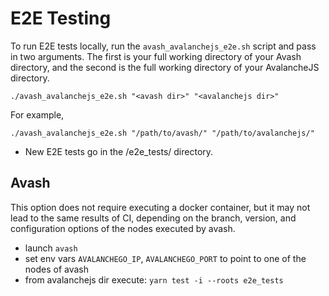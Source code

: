 # E2E Testing

To run E2E tests locally, run the `avash_avalanchejs_e2e.sh` script and pass in two arguments. The first is your full working directory of your Avash directory, and the second is the full working directory of your AvalancheJS directory.

`./avash_avalanchejs_e2e.sh "<avash dir>" "<avalanchejs dir>"`

For example,

`./avash_avalanchejs_e2e.sh "/path/to/avash/" "/path/to/avalanchejs/"`


- New E2E tests go in the /e2e_tests/ directory.


## Avash

This option does not require executing a docker container, but it may not lead to the same results of CI, depending on the branch, version, and configuration options of the nodes executed by avash.

- launch `avash`
- set env vars `AVALANCHEGO_IP`, `AVALANCHEGO_PORT` to point to one of the nodes of avash
- from avalanchejs dir execute: `yarn test -i --roots e2e_tests`

